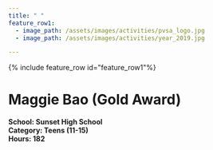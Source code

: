 ```yaml
---
title: " "
feature_row1:
  - image_path: /assets/images/activities/pvsa_logo.jpg
  - image_path: /assets/images/activities/year_2019.jpg

---
```


{% include feature_row id="feature_row1"%}

# Maggie Bao (Gold Award)

**School: Sunset High School**  
**Category: Teens (11-15)**  
**Hours: 182**  
